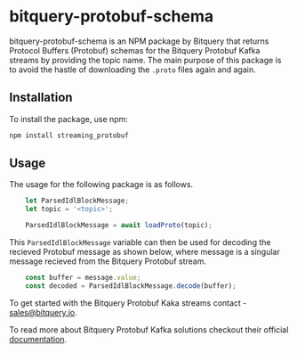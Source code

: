 # bitquery-protobuf-schema

bitquery-protobuf-schema is an NPM package by Bitquery that returns Protocol Buffers (Protobuf) schemas for the Bitquery Protobuf Kafka streams by providing the topic name. The main purpose of this package is to avoid the hastle of downloading the `.proto` files again and again.

## Installation

To install the package, use npm:

``` sh
npm install streaming_protobuf
```

## Usage

The usage for the following package is as follows.

``` js
    let ParsedIdlBlockMessage;
    let topic = '<topic>';

    ParsedIdlBlockMessage = await loadProto(topic); 
```

This `ParsedIdlBlockMessage` variable can then be used for decoding the recieved Protobuf message as shown below, where message is a singular message recieved from the Bitquery Protobuf stream.

``` js
    const buffer = message.value;
    const decoded = ParsedIdlBlockMessage.decode(buffer);
```

To get started with the Bitquery Protobuf Kaka streams contact - sales@bitquery.io. 

To read more about Bitquery Protobuf Kafka solutions checkout their official [documentation](https://docs.bitquery.io/docs/streams/kafka-streaming-concepts/).
